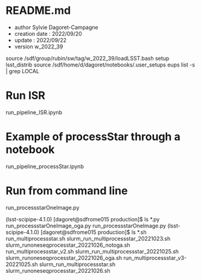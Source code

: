 # README.md

- author Sylvie Dagoret-Campagne
- creation date : 2022/09/20
- update : 2022/09/22 
- version w_2022_39

source  /sdf/group/rubin/sw/tag/w_2022_39/loadLSST.bash
setup lsst_distrib
source /sdf/home/d/dagoret/notebooks/.user_setups
eups list -s | grep LOCAL



# Run ISR
run_pipeline_ISR.ipynb

# Example of processStar through a notebook
run_pipeline_processStar.ipynb

# Run from command line
run_processstarOneImage.py


(lsst-scipipe-4.1.0) [dagoret@sdfrome015 production]$ ls *.py
run_processstarOneImage_oga.py  run_processstarOneImage.py
(lsst-scipipe-4.1.0) [dagoret@sdfrome015 production]$ ls *.sh
run_multiprocessstar.sh              slurm_run_multiprocessstar_20221023.sh  slurm_runoneseqprocesstar_20221026_notoga.sh
run_multiprocessstar_v2.sh           slurm_run_multiprocessstar_20221025.sh  slurm_runoneseqprocesstar_20221026_oga.sh
run_multiprocessstar_v3-20221025.sh  slurm_run_multiprocessstar.sh           slurm_runoneseqprocesstar_20221026.sh 
